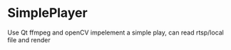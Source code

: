 # SimplePlayer
Use Qt ffmpeg and openCV impelement a simple play, can read rtsp/local file and render
